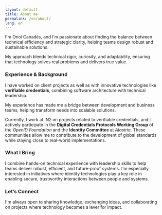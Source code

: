 ```yaml
---
layout: default
title: About me
permalink: /en/about/
lang: en
---
```


I'm Oriol Canadés, and I'm passionate about finding the balance between technical efficiency and strategic clarity, helping teams design robust and sustainable solutions.

My approach blends technical rigor, curiosity, and adaptability, ensuring that technology solves real problems and delivers true value.

### Experience & Background

I have worked on client projects as well as with innovative technologies like **verifiable credentials**, combining software architecture with technical leadership.

My experience has made me a bridge between development and business teams, helping transform needs into scalable solutions.

Currently, I work at IN2 on projects related to verifiable credentials, and I actively participate in the **Digital Credentials Protocols Working Group** of the *OpenID Foundation* and the **Identity Committee** at *Alastria*. These communities allow me to contribute to the development of global standards while staying close to real-world implementations.

### What I Bring

I combine hands-on technical experience with leadership skills to help teams deliver robust, efficient, and future-proof systems. I'm especially interested in initiatives where identity technologies play a key role in enabling secure, trustworthy interactions between people and systems.

### Let’s Connect

I'm always open to sharing knowledge, exchanging ideas, and collaborating on projects where technology becomes a lever for impact.

